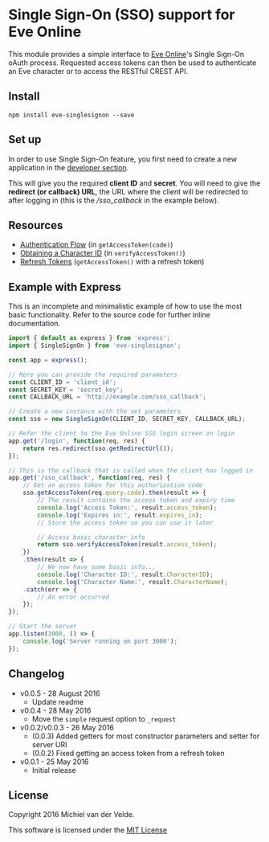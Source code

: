 # Single Sign-On (SSO) support for Eve Online

This module provides a simple interface to [Eve Online](https://eve-online.com)'s Single Sign-On
oAuth process. Requested access tokens can then be used to authenticate an Eve
character or to access the RESTful CREST API.

## Install

```
npm install eve-singlesignon --save
```

## Set up

In order to use Single Sign-On feature, you first need to create a new application
in the [developer section](https://developers.eveonline.com).

This will give you the required **client ID** and **secret**. You will need to give
the **redirect (or callback) URL**, the URL where the client will be redirected to after logging in
(this is the */sso_callback* in the example below).

## Resources

* [Authentication Flow](http://eveonline-third-party-documentation.readthedocs.io/en/latest/sso/authentication.html) (in `getAccessToken(code)`)
* [Obtaining a Character ID](http://eveonline-third-party-documentation.readthedocs.io/en/latest/sso/obtaincharacterid.html) (in `verifyAccessToken()`)
* [Refresh Tokens](http://eveonline-third-party-documentation.readthedocs.io/en/latest/sso/refreshtokens.html) (`getAccessToken()` with a refresh token)

## Example with Express

This is an incomplete and minimalistic example of how to use the most basic
functionality. Refer to the source code for further inline documentation.

```js
import { default as express } from 'express';
import { SingleSignOn } from 'eve-singlesignon';

const app = express();

// Here you can provide the required parameters
const CLIENT_ID = 'client_id';
const SECRET_KEY = 'secret_key';
const CALLBACK_URL = 'http://example.com/sso_callback';

// Create a new instance with the set parameters
const sso = new SingleSignOn(CLIENT_ID, SECRET_KEY, CALLBACK_URL);

// Refer the client to the Eve Online SSO login screen on login
app.get('/login', function(req, res) {
	return res.redirect(sso.getRedirectUrl());
});

// This is the callback that is called when the client has logged in
app.get('/sso_callback', function(req, res) {
	// Get an access token for this authorization code
	sso.getAccessToken(req.query.code).then(result => {
		// The result contains the access token and expiry time
		console.log('Access Token:', result.access_token);
		console.log('Expires in:', result.expires_in);
		// Store the access token so you can use it later

		// Access basic character info
		return sso.verifyAccessToken(result.access_token);
	})
	.then(result => {
		// We now have some basic info...
		console.log('Character ID:', result.CharacterID);
		console.log('Character Name:', result.CharacterName);
	.catch(err => {
		// An error occurred
	});
});

// Start the server
app.listen(3000, () => {
	console.log('Server running on port 3000');
});
```

## Changelog

* v0.0.5 - 28 August 2016
  * Update readme
* v0.0.4 - 28 May 2016
  * Move the `simple` request option to `_request`
* v0.0.2/v0.0.3 - 26 May 2016
  * (0.0.3) Added getters for most constructor parameters and setter for server URI
  * (0.0.2) Fixed getting an access token from a refresh token
* v0.0.1 - 25 May 2016
  * Initial release

## License

Copyright 2016 Michiel van der Velde.

This software is licensed under the [MIT License](LICENSE)
